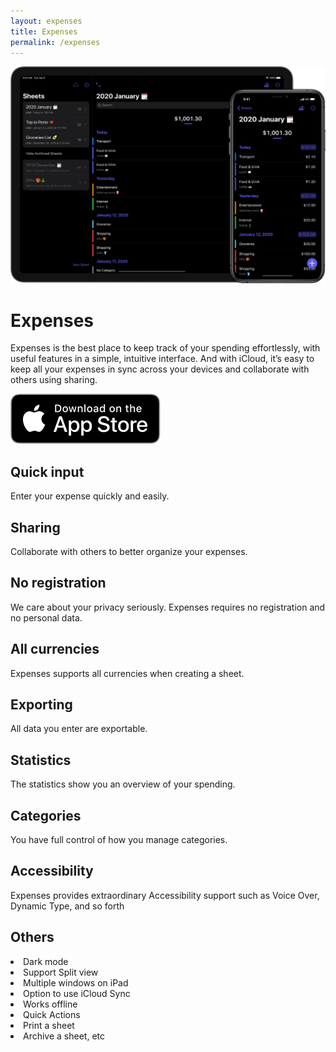 ```yaml
---
layout: expenses
title: Expenses
permalink: /expenses
---
```


<div class="main">
    <img src="../assets/expenses-image.png">
    <h1>Expenses</h1>
    <p>Expenses is the best place to keep track of your spending effortlessly, with useful features in a simple, intuitive interface. And with iCloud, it’s easy to keep all your expenses in sync across your devices and collaborate with others using sharing.</p>    
    <a href="https://itunes.apple.com/us/app/id1492055171">
        <img src="../assets/app-store-badge.svg">
    </a>
</div>

<div class="features">
    <div class="row">
        <div class="col-sm">
            <h2>Quick input</h2>
            <p>Enter your expense quickly and easily.</p>
        </div>
        <div class="col-sm">
            <h2>Sharing</h2>
            <p>Collaborate with others to better organize your expenses.</p>
        </div>
    </div>
    <div class="row">
        <div class="col-sm">
            <h2>No registration</h2>
            <p>We care about your privacy seriously. Expenses requires no registration and no personal data.</p>
        </div>
        <div class="col-sm">
            <h2>All currencies</h2>
            <p>Expenses supports all currencies when creating a sheet.</p>
        </div>
    </div>
    <div class="row">
        <div class="col-sm">
            <h2>Exporting</h2>
            <p>All data you enter are exportable.</p>
        </div>
        <div class="col-sm">
            <h2>Statistics</h2>
            <p>The statistics show you an overview of your spending.</p>
        </div>
    </div>
    <div class="row">
        <div class="col-sm">
            <h2>Categories</h2>
            <p>You have full control of how you manage categories.</p>
        </div>
        <div class="col-sm">
            <h2>Accessibility</h2>
            <p>Expenses provides extraordinary Accessibility support such as Voice Over, Dynamic Type, and so forth</p>
        </div>
    </div>
    <div class="row">
        <div class="col">
            <h2>Others</h2>
            <li>Dark mode</li>
            <li>Support Split view</li>
            <li>Multiple windows on iPad</li>
            <li>Option to use iCloud Sync</li>
            <li>Works offline</li>
            <li>Quick Actions</li>
            <li>Print a sheet</li>
            <li>Archive a sheet, etc</li>
        </div>
    </div>
</div>